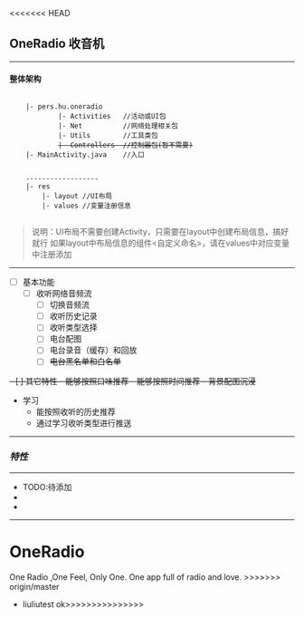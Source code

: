 <<<<<<< HEAD
## OneRadio 收音机

---
#### 整体架构

<pre><code class="java">
    |- pers.hu.oneradio
            |- Activities   //活动或UI包
            |- Net          //网络处理相关包
            |- Utils        //工具类包
            <s>|- Controllers  //控制器包(暂不需要)</s>
    |- MainActivity.java    //入口


    ------------------
    |- res
        |- layout //UI布局
        |- values //变量注册信息

</code></pre>
> 说明：UI布局不需要创建Activity，只需要在layout中创建布局信息，搞好就行
> 如果layout中布局信息的组件<自定义命名>，请在values中对应变量中注册添加


---

- [ ] 基本功能
  - [ ] 收听网络音频流
    - [ ] 切换音频流
    - [ ] 收听历史记录
    - [ ] 收听类型选择
    - [ ] 电台配图
    - [ ] 电台录音（缓存）和回放
    - [ ] ~~电台黑名单和白名单~~

<s>
  - [ ] 其它特性
  - 能够按照口味推荐
  - 能够按照时间推荐
  - 背景配图沉浸
</s>

- 学习
  - 能按照收听的历史推荐
  - 通过学习收听类型进行推送


---

### ***特性***
---
- TODO:待添加
- 
- 

---
# OneRadio
One Radio ,One Feel, Only One.   One app full of radio and love.
\>>>>>>> origin/master
- liuliutest  ok>>>>>>>>>>>>>>>


